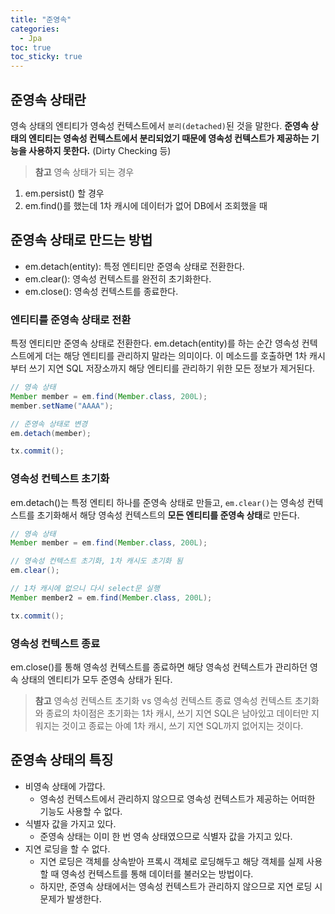 ```yaml
---
title: "준영속"
categories:
  - Jpa
toc: true
toc_sticky: true
---
```


## 준영속 상태란

영속 상태의 엔티티가 영속성 컨텍스트에서 `분리(detached)`된 것을 말한다. **준영속 상태의 엔티티는 영속성 컨텍스트에서 분리되었기 때문에 영속성 컨텍스트가 제공하는 기능을 사용하지 못한다.** (Dirty Checking 등)

> **참고** 영속 상태가 되는 경우
1. em.persist() 할 경우
2. em.find()를 했는데 1차 캐시에 데이터가 없어 DB에서 조회했을 때
> 

## 준영속 상태로 만드는 방법

- em.detach(entity): 특정 엔티티만 준영속 상태로 전환한다.
- em.clear(): 영속성 컨텍스트를 완전히 초기화한다.
- em.close(): 영속성 컨텍스트를 종료한다.

### 엔티티를 준영속 상태로 전환

특정 엔티티만 준영속 상태로 전환한다. em.detach(entity)를 하는 순간 영속성 컨텍스트에게 더는 해당 엔티티를 관리하지 말라는 의미이다. 이 메소드를 호출하면 1차 캐시부터 쓰기 지연 SQL 저장소까지 해당 엔티티를 관리하기 위한 모든 정보가 제거된다.

```java
// 영속 상태
Member member = em.find(Member.class, 200L);
member.setName("AAAA");

// 준영속 상태로 변경
em.detach(member);

tx.commit();
```

### 영속성 컨텍스트 초기화

em.detach()는 특정 엔티티 하나를 준영속 상태로 만들고, `em.clear()`는 영속성 컨텍스트를 초기화해서 해당 영속성 컨텍스트의 **모든 엔티티를 준영속 상태**로 만든다.

```java
// 영속 상태
Member member = em.find(Member.class, 200L);

// 영속성 컨텍스트 초기화, 1차 캐시도 초기화 됨
em.clear();

// 1차 캐시에 없으니 다시 select문 실행
Member member2 = em.find(Member.class, 200L);

tx.commit();
```

### 영속성 컨텍스트 종료

em.close()를 통해 영속성 컨텍스트를 종료하면 해당 영속성 컨텍스트가 관리하던 영속 상태의 엔티티가 모두 준영속 상태가 된다.

> **참고** 영속성 컨텍스트 초기화 vs 영속성 컨텍스트 종료
영속성 컨텍스트 초기화와 종료의 차이점은 초기화는 1차 캐시, 쓰기 지연 SQL은 남아있고 데이터만 지워지는 것이고 종료는 아예 1차 캐시, 쓰기 지연 SQL까지 없어지는 것이다.
> 

## 준영속 상태의 특징

- 비영속 상태에 가깝다.
    - 영속성 컨텍스트에서 관리하지 않으므로 영속성 컨텍스트가 제공하는 어떠한 기능도 사용할 수 없다.
- 식별자 값을 가지고 있다.
    - 준영속 상태는 이미 한 번 영속 상태였으므로 식별자 값을 가지고 있다.
- 지연 로딩을 할 수 없다.
    - 지연 로딩은 객체를 상속받아 프록시 객체로 로딩해두고 해당 객체를 실제 사용할 때 영속성 컨텍스트를 통해 데이터를 불러오는 방법이다.
    - 하지만, 준영속 상태에서는 영속성 컨텍스트가 관리하지 않으므로 지연 로딩 시  문제가 발생한다.
